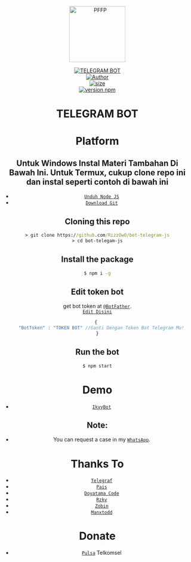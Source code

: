 <div align="center">
<img src="https://i.ibb.co/s3Lv9fN/thumb.png" width="150" height="150" border="0" alt="PFFP">
</p>
<p align="center">
<a href="https://rizfurr.ml"><img title="TELEGRAM BOT" src="https://img.shields.io/badge/Base Bot Telegram-blue?colorA=%23ff0000&colorB=%23017e40&style=for-the-badge"></a><br>
<a href="https://github.com/Rizky878"><img title="Author" src="https://img.shields.io/badge/Author-RizFurr-blue.svg?style=for-the-badge&logo=github"></a><br>
<a href="https://github.com/RizzOwO/bot-telegram-js"><img src="https://img.shields.io/github/repo-size/RizzOwO/bot-telegram-js?style=for-the-badge&logo=github" alt="size" /></a><br>
<a href="https://npmjs.com/package/telegraf"> <img src="https://img.shields.io/badge/Telegraf-v4.5.2-red.svg?style=for-the-badge&logo=npm&logoColor=blue" alt="version npm" /></a><br>
</p>



# TELEGRAM BOT
# Platform 
## Untuk Windows Instal Materi Tambahan Di Bawah Ini. Untuk Termux, cukup clone repo ini dan instal seperti contoh di bawah ini 
 
 
* [`Unduh Node JS`](https://nodejs.org/en/download/)
* [`Download Git`](https://git-scm.com/download/win)


## Cloning this repo
```cmd
> git clone https://github.com/RizzOwO/bot-telegram-js
> cd bot-telegam-js
```

## Install the package
```cmd
$ npm i -g
```

## Edit token bot
get bot token at [`@BotFather`](http://t.me/BotFather).<br>
[`Edit Disini`](https://github.com/RizzOwO/bot-telegram-js/blob/json/config.json)
```js
{ 
   "BotToken" : "TOKEN BOT" //Ganti Dengan Token Bot Telegram Mu!
}
```

## Run the bot
```cmd
$ npm start
```

# Demo 
* [`IkyyBot`](https://t.me/Rzkyyybot)

## Note:
* You can request a case in my [`WhatsApp`](http://wa.me/6282387804410).

# Thanks To
* [`Telegraf`](https://github.com/telegraf/telegraf)
* [`Pais`](https://github.com/Paiiss)
* [`Doyatama Code`](https://youtube.com/channel/UCctNhbMwbMs-5bdfuQv1aXg)
* [`Rzky`](https://wa.me/6282387804410)
* [`Zobin`](https://github.com/Zobin33)
* [`Manxtodd`](https://github.com/Manxtodd)

# Donate
* [`Pulsa`](6285364937006) Telkomsel


